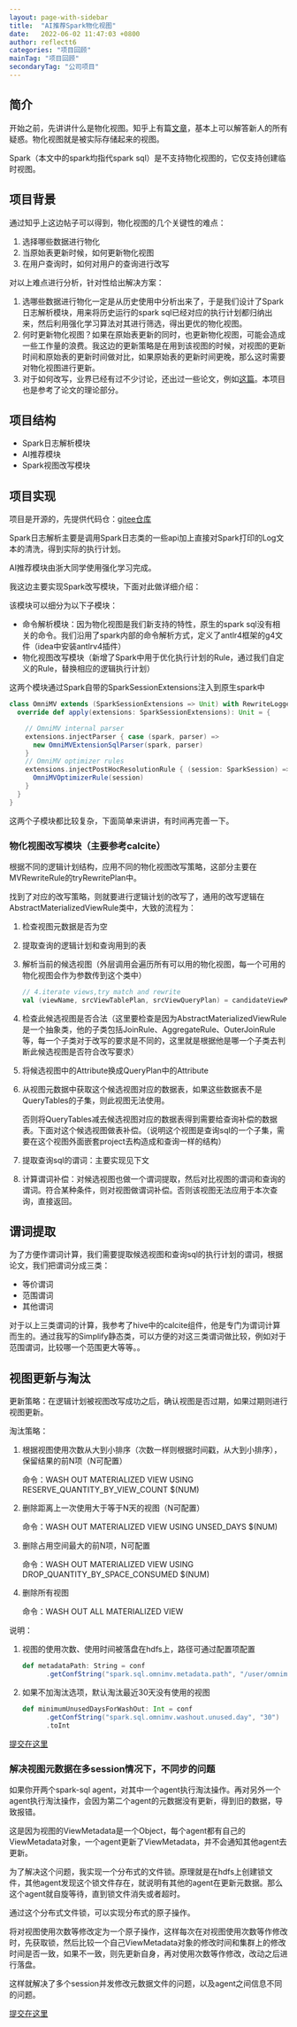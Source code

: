 ```yaml
---
layout: page-with-sidebar
title:  "AI推荐Spark物化视图"
date:   2022-06-02 11:47:03 +0800
author: reflectt6
categories: "项目回顾"
mainTag: "项目回顾"
secondaryTag: "公司项目"
---
```


## 简介

开始之前，先讲讲什么是物化视图。知乎上有篇[文章](https://zhuanlan.zhihu.com/p/484146629)，基本上可以解答新人的所有疑惑。物化视图就是被实际存储起来的视图。

Spark（本文中的spark均指代spark sql）是不支持物化视图的，它仅支持创建临时视图。

## 项目背景

通过知乎上这边帖子可以得到，物化视图的几个关键性的难点：

1. 选择哪些数据进行物化
2. 当原始表更新时候，如何更新物化视图
3. 在用户查询时，如何对用户的查询进行改写

对以上难点进行分析，针对性给出解决方案：

1. 选哪些数据进行物化一定是从历史使用中分析出来了，于是我们设计了Spark日志解析模块，用来将历史运行的spark sql已经对应的执行计划都归纳出来，然后利用强化学习算法对其进行筛选，得出更优的物化视图。
2. 何时更新物化视图？如果在原始表更新的同时，也更新物化视图，可能会造成一些工作量的浪费。我这边的更新策略是在用到该视图的时候，对视图的更新时间和原始表的更新时间做对比，如果原始表的更新时间更晚，那么这时需要对物化视图进行更新。
3. 对于如何改写，业界已经有过不少讨论，还出过一些论文，例如[这篇](https://courses.cs.washington.edu/courses/cse591d/01sp/opt_views.pdf)。本项目也是参考了论文的理论部分。

## 项目结构

- Spark日志解析模块
- AI推荐模块
- Spark视图改写模块

## 项目实现

项目是开源的，先提供代码仓：[gitee仓库](https://gitee.com/reflectt6/boostkit-bigdata/commits/main)

Spark日志解析主要是调用Spark日志类的一些api加上直接对Spark打印的Log文本的清洗，得到实际的执行计划。

AI推荐模块由浙大同学使用强化学习完成。

我这边主要实现Spark改写模块，下面对此做详细介绍：

该模块可以细分为以下子模块：

- 命令解析模块：因为物化视图是我们新支持的特性，原生的spark sql没有相关的命令。我们沿用了spark内部的命令解析方式，定义了antlr4框架的g4文件（idea中安装antlrv4插件）
- 物化视图改写模块（新增了Spark中用于优化执行计划的Rule，通过我们自定义的Rule，替换相应的逻辑执行计划）

这两个模块通过Spark自带的SparkSessionExtensions注入到原生spark中

```scala
class OmniMV extends (SparkSessionExtensions => Unit) with RewriteLogger {
  override def apply(extensions: SparkSessionExtensions): Unit = {

    // OmniMV internal parser
    extensions.injectParser { case (spark, parser) =>
      new OmniMVExtensionSqlParser(spark, parser)
    }
    // OmniMV optimizer rules
    extensions.injectPostHocResolutionRule { (session: SparkSession) =>
      OmniMVOptimizerRule(session)
    }
  }
}
```

这两个子模块都比较复杂，下面简单来讲讲，有时间再完善一下。

### 物化视图改写模块（主要参考calcite）

根据不同的逻辑计划结构，应用不同的物化视图改写策略，这部分主要在MVRewriteRule的tryRewritePlan中。

找到了对应的改写策略，则就要进行逻辑计划的改写了，通用的改写逻辑在AbstractMaterializedViewRule类中，大致的流程为：

1. 检查视图元数据是否为空

2. 提取查询的逻辑计划和查询用到的表

3. 解析当前的候选视图（外层调用会遍历所有可以用的物化视图，每一个可用的物化视图会作为参数传到这个类中）

   ```scala
   // 4.iterate views,try match and rewrite
   val (viewName, srcViewTablePlan, srcViewQueryPlan) = candidateViewPlan
   ```

4. 检查此候选视图是否合法（这里要检查是因为AbstractMaterializedViewRule是一个抽象类，他的子类包括JoinRule、AggregateRule、OuterJoinRule等，每一个子类对于改写的要求是不同的，这里就是根据他是哪一个子类去判断此候选视图是否符合改写要求）

5. 将候选视图中的Attribute换成QueryPlan中的Attribute

6. 从视图元数据中获取这个候选视图对应的数据表，如果这些数据表不是QueryTables的子集，则此视图无法使用。

   否则将QueryTables减去候选视图对应的数据表得到需要给查询补偿的数据表。下面对这个候选视图做表补偿。（说明这个视图是查询sql的一个子集，需要在这个视图外面嵌套project去构造成和查询一样的结构）

7. 提取查询sql的谓词：主要实现见下文

8. 计算谓词补偿：对候选视图也做一个谓词提取，然后对比视图的谓词和查询的谓词。符合某种条件，则对视图做谓词补偿。否则该视图无法应用于本次查询，直接返回。



## 谓词提取

为了方便作谓词计算，我们需要提取候选视图和查询sql的执行计划的谓词，根据论文，我们把谓词分成三类：

- 等价谓词
- 范围谓词
- 其他谓词

对于以上三类谓词的计算，我参考了hive中的calcite组件，他是专门为谓词计算而生的。通过我写的Simplify静态类，可以方便的对这三类谓词做比较，例如对于范围谓词，比较哪一个范围更大等等。。

## 视图更新与淘汰

更新策略：在逻辑计划被视图改写成功之后，确认视图是否过期，如果过期则进行视图更新。

淘汰策略：

1. 根据视图使用次数从大到小排序（次数一样则根据时间戳，从大到小排序），保留结果的前N项（N可配置）

   命令：WASH OUT MATERIALIZED VIEW USING RESERVE_QUANTITY_BY_VIEW_COUNT $(NUM)

2. 删除距离上一次使用大于等于N天的视图（N可配置）

   命令：WASH OUT MATERIALIZED VIEW USING UNSED_DAYS $(NUM)

3. 删除占用空间最大的前N项，N可配置

   命令：WASH OUT MATERIALIZED VIEW USING DROP_QUANTITY_BY_SPACE_CONSUMED $(NUM)

4. 删除所有视图

   命令：WASH OUT ALL MATERIALIZED VIEW

说明：

1. 视图的使用次数、使用时间被落盘在hdfs上，路径可通过配置项配置

   ```scala
   def metadataPath: String = conf
         .getConfString("spark.sql.omnimv.metadata.path", "/user/omnimv/metadata")
   ```

2. 如果不加淘汰选项，默认淘汰最近30天没有使用的视图

   ```scala
   def minimumUnusedDaysForWashOut: Int = conf
         .getConfString("spark.sql.omnimv.washout.unused.day", "30")
         .toInt
   ```

[提交在这里](https://gitee.com/reflectt6/boostkit-bigdata/commit/d2292fd019be748a32a9e396e82f22f7672eab5c)

### 解决视图元数据在多session情况下，不同步的问题

如果你开两个spark-sql agent，对其中一个agent执行淘汰操作。再对另外一个agent执行淘汰操作，会因为第二个agent的元数据没有更新，得到旧的数据，导致报错。

这是因为视图的ViewMetadata是一个Object，每个agent都有自己的ViewMetadata对象，一个agent更新了ViewMetadata，并不会通知其他agent去更新。

为了解决这个问题，我实现一个分布式的文件锁。原理就是在hdfs上创建锁文件，其他agent发现这个锁文件存在，就说明有其他的agent在更新元数据。那么这个agent就自旋等待，直到锁文件消失或者超时。

通过这个分布式文件锁，可以实现分布式的原子操作。

将对视图使用次数等修改定为一个原子操作，这样每次在对视图使用次数等作修改时，先获取锁，然后比较一个自己ViewMetadata对象的修改时间和集群上的修改时间是否一致，如果不一致，则先更新自身，再对使用次数等作修改，改动之后进行落盘。

这样就解决了多个session并发修改元数据文件的问题，以及agent之间信息不同的问题。

[提交在这里](https://gitee.com/reflectt6/boostkit-bigdata/commit/c12116b60f188585e58927636b96643272f892fa)





